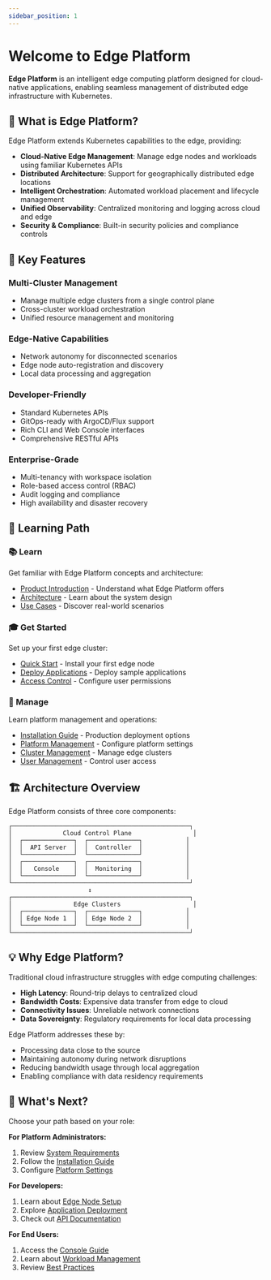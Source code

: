 ```yaml
---
sidebar_position: 1
---
```


# Welcome to Edge Platform

**Edge Platform** is an intelligent edge computing platform designed for cloud-native applications, enabling seamless management of distributed edge infrastructure with Kubernetes.

## 🎯 What is Edge Platform?

Edge Platform extends Kubernetes capabilities to the edge, providing:

- **Cloud-Native Edge Management**: Manage edge nodes and workloads using familiar Kubernetes APIs
- **Distributed Architecture**: Support for geographically distributed edge locations
- **Intelligent Orchestration**: Automated workload placement and lifecycle management
- **Unified Observability**: Centralized monitoring and logging across cloud and edge
- **Security & Compliance**: Built-in security policies and compliance controls

## 🌟 Key Features

### Multi-Cluster Management
- Manage multiple edge clusters from a single control plane
- Cross-cluster workload orchestration
- Unified resource management and monitoring

### Edge-Native Capabilities
- Network autonomy for disconnected scenarios
- Edge node auto-registration and discovery
- Local data processing and aggregation

### Developer-Friendly
- Standard Kubernetes APIs
- GitOps-ready with ArgoCD/Flux support
- Rich CLI and Web Console interfaces
- Comprehensive RESTful APIs

### Enterprise-Grade
- Multi-tenancy with workspace isolation
- Role-based access control (RBAC)
- Audit logging and compliance
- High availability and disaster recovery

## 🚀 Learning Path

### 📚 Learn
Get familiar with Edge Platform concepts and architecture:
- [Product Introduction](/docs/introduction/overview) - Understand what Edge Platform offers
- [Architecture](/docs/introduction/architecture) - Learn about the system design
- [Use Cases](/docs/introduction/use-cases) - Discover real-world scenarios

### 🎓 Get Started
Set up your first edge cluster:
- [Quick Start](/docs/quick-start/install-edge-node) - Install your first edge node
- [Deploy Applications](/docs/quick-start/deploy-app) - Deploy sample applications
- [Access Control](/docs/quick-start/access-control) - Configure user permissions

### 🔧 Manage
Learn platform management and operations:
- [Installation Guide](/docs/installation) - Production deployment options
- [Platform Management](/docs/management/platform) - Configure platform settings
- [Cluster Management](/docs/management/clusters) - Manage edge clusters
- [User Management](/docs/management/users) - Control user access

## 🏗️ Architecture Overview

Edge Platform consists of three core components:

```
┌─────────────────────────────────────────────────┐
│              Cloud Control Plane                 │
│  ┌──────────────┐  ┌──────────────┐            │
│  │  API Server  │  │  Controller  │            │
│  └──────────────┘  └──────────────┘            │
│  ┌──────────────┐  ┌──────────────┐            │
│  │   Console    │  │  Monitoring  │            │
│  └──────────────┘  └──────────────┘            │
└─────────────────────────────────────────────────┘
                      ↕
┌─────────────────────────────────────────────────┐
│                 Edge Clusters                    │
│  ┌──────────────┐  ┌──────────────┐            │
│  │ Edge Node 1  │  │ Edge Node 2  │            │
│  └──────────────┘  └──────────────┘            │
└─────────────────────────────────────────────────┘
```

## 💡 Why Edge Platform?

Traditional cloud infrastructure struggles with edge computing challenges:
- **High Latency**: Round-trip delays to centralized cloud
- **Bandwidth Costs**: Expensive data transfer from edge to cloud
- **Connectivity Issues**: Unreliable network connections
- **Data Sovereignty**: Regulatory requirements for local data processing

Edge Platform addresses these by:
- Processing data close to the source
- Maintaining autonomy during network disruptions
- Reducing bandwidth usage through local aggregation
- Enabling compliance with data residency requirements

## 📖 What's Next?

Choose your path based on your role:

**For Platform Administrators:**
1. Review [System Requirements](/docs/installation/requirements)
2. Follow the [Installation Guide](/docs/installation)
3. Configure [Platform Settings](/docs/management/platform)

**For Developers:**
1. Learn about [Edge Node Setup](/docs/quick-start/install-edge-node)
2. Explore [Application Deployment](/docs/quick-start/deploy-app)
3. Check out [API Documentation](/docs/api-reference)

**For End Users:**
1. Access the [Console Guide](/docs/console/overview)
2. Learn about [Workload Management](/docs/workloads)
3. Review [Best Practices](/docs/best-practices)